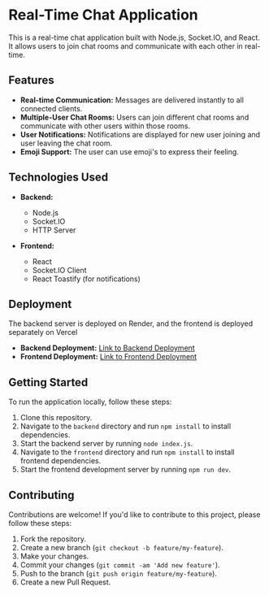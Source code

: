# Real-Time Chat Application

This is a real-time chat application built with Node.js, Socket.IO, and React. It allows users to join chat rooms and communicate with each other in real-time.

## Features

- **Real-time Communication:** Messages are delivered instantly to all connected clients.
- **Multiple-User Chat Rooms:** Users can join different chat rooms and communicate with other users within those rooms.
- **User Notifications:** Notifications are displayed for new user joining and user leaving the chat room.
- **Emoji Support:** The user can use emoji's to express their feeling.

## Technologies Used

- **Backend:**

  - Node.js
  - Socket.IO
  - HTTP Server

- **Frontend:**
  - React
  - Socket.IO Client
  - React Toastify (for notifications)

## Deployment

The backend server is deployed on Render, and the frontend is deployed separately on Vercel

- **Backend Deployment:** [Link to Backend Deployment](https://chatapp-backend-mxxy.onrender.com)
- **Frontend Deployment:** [Link to Frontend Deployment](https://randomchat-zeta.vercel.app/)

## Getting Started

To run the application locally, follow these steps:

1. Clone this repository.
2. Navigate to the `backend` directory and run `npm install` to install dependencies.
3. Start the backend server by running `node index.js`.
4. Navigate to the `frontend` directory and run `npm install` to install frontend dependencies.
5. Start the frontend development server by running `npm run dev`.

## Contributing

Contributions are welcome! If you'd like to contribute to this project, please follow these steps:

1. Fork the repository.
2. Create a new branch (`git checkout -b feature/my-feature`).
3. Make your changes.
4. Commit your changes (`git commit -am 'Add new feature'`).
5. Push to the branch (`git push origin feature/my-feature`).
6. Create a new Pull Request.





